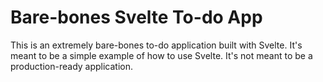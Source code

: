 # Bare-bones Svelte To-do App

This is an extremely bare-bones to-do application built with Svelte. It's meant to be a simple example of how to use Svelte. It's not meant to be a production-ready application.

